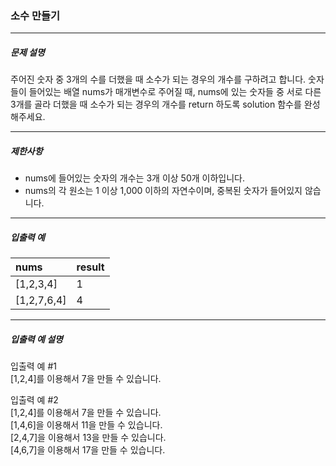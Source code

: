 ### 소수 만들기

***

##### 문제 설명
주어진 숫자 중 3개의 수를 더했을 때 소수가 되는 경우의 개수를 구하려고 합니다. 숫자들이 들어있는 배열 nums가 매개변수로 주어질 때, nums에 있는 숫자들 중 서로 다른 3개를 골라 더했을 때 소수가 되는 경우의 개수를 return 하도록 solution 함수를 완성해주세요.

***

##### 제한사항
* nums에 들어있는 숫자의 개수는 3개 이상 50개 이하입니다.
* nums의 각 원소는 1 이상 1,000 이하의 자연수이며, 중복된 숫자가 들어있지 않습니다.

***

##### 입출력 예
|nums|result|
|:---|:---|
|[1,2,3,4]|1|
|[1,2,7,6,4]|4|

***

##### 입출력 예 설명
입출력 예 #1   
[1,2,4]를 이용해서 7을 만들 수 있습니다.

입출력 예 #2   
[1,2,4]를 이용해서 7을 만들 수 있습니다.   
[1,4,6]을 이용해서 11을 만들 수 있습니다.   
[2,4,7]을 이용해서 13을 만들 수 있습니다.   
[4,6,7]을 이용해서 17을 만들 수 있습니다.   